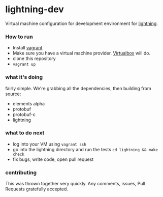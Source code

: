 # lightning-dev

Virtual machine configuration for development environment for [lightning](https://github.com/ElementsProject/lightning).

### How to run

- Install [vagrant](http://www.vagrantup.com/downloads)
- Make sure you have a virtual machine provider. [Virtualbox](https://www.virtualbox.org/wiki/Downloads) will do.
- clone this repository
- `vagrant up`

### what it's doing

fairly simple. We're grabbing all the dependencies, then building from source:

- elements alpha
- protobuf
- protobuf-c
- lightning

### what to do next

- log into your VM using `vagrant ssh`
- go into the lightning directory and run the tests `cd lightning && make check`
- fix bugs, write code, open pull request

### contributing

This was thrown together very quickly. Any comments, issues, Pull Requests gratefully accepted.
